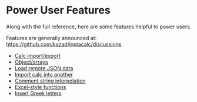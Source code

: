 # Power User Features

Along with the full reference, here are some features helpful to power users.

Features are generally announced at: https://github.com/kazad/instacalc/discussions 

* [Calc import/export](https://github.com/kazad/instacalc/discussions/98)
* [Object/arrays](https://github.com/kazad/instacalc/discussions/93)
* [Load remote JSON data](https://github.com/kazad/instacalc/discussions/94)
* [Import calc into another](https://github.com/kazad/instacalc/discussions/95)
* [Comment string interpolation](https://github.com/kazad/instacalc/discussions/42)
* [Excel-style functions](https://github.com/kazad/instacalc/discussions/87)
* [Insert Greek letters](https://github.com/kazad/instacalc/discussions/30)
